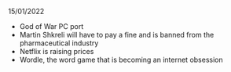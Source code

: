 15/01/2022

- God of War PC port
- Martin Shkreli will have to pay a fine and is banned from the pharmaceutical industry
- Netflix is raising prices
- Wordle, the word game that is becoming an internet obsession